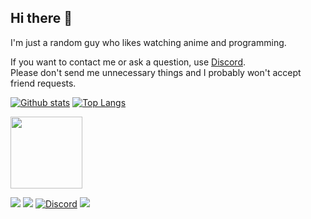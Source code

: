 ## Hi there 👋
I'm just a random guy who likes watching anime and programming.

If you want to contact me or ask a question, use [Discord](https://discord.com/users/374173830819872789).\
Please don't send me unnecessary things and I probably won't accept friend requests.


[![Github stats](https://github-readme-stats.vercel.app/api?username=Stone-Red-Code&show_icons=true&bg_color=0D1117&theme=dark&hide_border=true&count_private=true)](https://github.com/anuraghazra/github-readme-stats)
[![Top Langs](https://github-readme-stats.vercel.app/api/top-langs/?username=Stone-Red-Code&bg_color=0D1117&theme=dark&hide_border=true)](https://github.com/anuraghazra/github-readme-stats)
<br>

<img src="https://user-images.githubusercontent.com/56473591/116434160-76da5b00-a84a-11eb-9d21-ee947e099dd8.png" width="115">


<p><a href="https://github.com/stone-red-code"><img src="https://img.shields.io/badge/github-%23333333.svg?&amp;logo=github&amp;style=for-the-badge&amp;logoColor=white" style="max-width:100%;"></a>
 <a href="https://www.nuget.org/profiles/Stone_Red"><img src="https://img.shields.io/badge/nuget-%23004880.svg?&amp;logo=nuget&amp;style=for-the-badge&amp;logoColor=white" style="max-width:100%;"></a>
<a href="https://discord.com/users/374173830819872789" rel="nofollow"><img alt="Discord" src="https://img.shields.io/badge/discord-%237289DA.svg?&amp;logo=discord&amp;style=for-the-badge&amp;logoColor=white" style="max-width:100%;"></a>
<a href="https://anilist.co/user/StoneRed"><img src="https://img.shields.io/badge/anilist-%23000FFF.svg?&amp;logo=anilist&amp;style=for-the-badge&amp;logoColor=white" style="max-width:100%;"></a>
</p>
